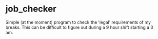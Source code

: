 # job_checker
Simple (at the moment) program to check the 'legal' requirements of my breaks. This can be difficult to figure out during a 9 hour shift starting a 3 am.
